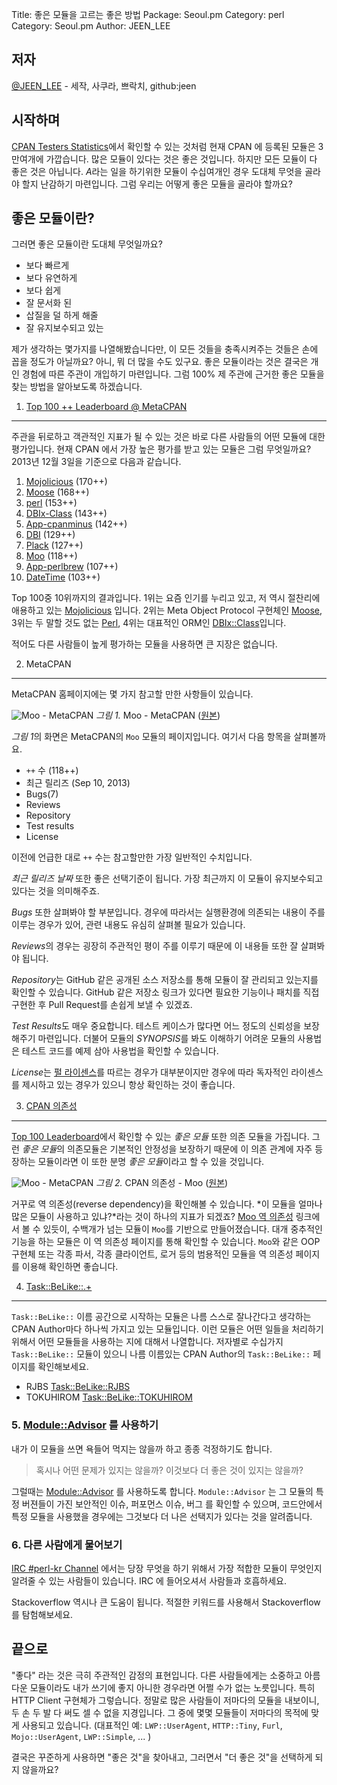 Title:    좋은 모듈을 고르는 좋은 방법
Package:  Seoul.pm
Category: perl
Category: Seoul.pm
Author:   JEEN_LEE

저자
-----

[@JEEN_LEE][twitter-jeen_lee] - 세작, 사쿠라, 쁘락치, github:jeen


시작하며
---------

[CPAN Testers Statistics][home-cpantesters-stats]에서 확인할 수 있는 것처럼 현재 CPAN 에 등록된 모듈은 3만여개에 가깝습니다.
많은 모듈이 있다는 것은 좋은 것입니다.  하지만 모든 모듈이 다 좋은 것은 아닙니다.
*A*라는 일을 하기위한 모듈이 수십여개인 경우 도대체 무엇을 골라야 할지 난감하기 마련입니다.
그럼 우리는 어떻게 좋은 모듈을 골라야 할까요? 


좋은 모듈이란?
---------------

그러면 좋은 모듈이란 도대체 무엇일까요?

- 보다 빠르게
- 보다 유연하게
- 보다 쉽게
- 잘 문서화 된
- 삽질을 덜 하게 해줄
- 잘 유지보수되고 있는

제가 생각하는 몇가지를 나열해봤습니다만, 이 모든 것들을 충족시켜주는 것들은 손에 꼽을 정도가 아닐까요?
아니, 뭐 더 많을 수도 있구요. 좋은 모듈이라는 것은 결국은 개인 경험에 따른 주관이 개입하기 마련입니다.
그럼 100% 제 주관에 근거한 좋은 모듈을 찾는 방법을 알아보도록 하겠습니다.


1. [Top 100 ++ Leaderboard @ MetaCPAN][home-metacpan-leaderboard]
------------------------------------------------------------------

주관을 뒤로하고 객관적인 지표가 될 수 있는 것은 바로 다른 사람들의 어떤 모듈에 대한 평가입니다.
현재 CPAN 에서 가장 높은 평가를 받고 있는 모듈은 그럼 무엇일까요?
2013년 12월 3일을 기준으로 다음과 같습니다.

1.  [Mojolicious][cpan-mojolicious] (170++)
2.  [Moose][cpan-moose] (168++)
3.  [perl][cpan-perl] (153++)
4.  [DBIx-Class][cpan-dbix-class] (143++)
5.  [App-cpanminus][cpan-app-cpanminus] (142++)
6.  [DBI][cpan-dbi] (129++)
7.  [Plack][cpan-plack] (127++)
8.  [Moo][cpan-moo] (118++)
9.  [App-perlbrew][cpan-app-perlbrew] (107++)
10. [DateTime][cpan-datetime] (103++)

Top 100중 10위까지의 결과입니다.
1위는 요즘 인기를 누리고 있고, 저 역시 절찬리에 애용하고 있는 [Mojolicious][home-mojolicious] 입니다.
2위는 Meta Object Protocol 구현체인 [Moose][home-moose], 3위는 두 말할 것도 없는 [Perl][home-perl],
4위는 대표적인 ORM인 [DBIx::Class][cpan-dbix-class]입니다.

적어도 다른 사람들이 높게 평가하는 모듈을 사용하면 큰 지장은 없습니다.


2. MetaCPAN
------------

MetaCPAN 홈페이지에는 몇 가지 참고할 만한 사항들이 있습니다.

![Moo - MetaCPAN][img-1-resize]
*그림 1.* Moo - MetaCPAN ([원본][img-1])

*그림 1*의 화면은 MetaCPAN의 `Moo` 모듈의 페이지입니다.
여기서 다음 항목을 살펴볼까요.

- `++` 수 (118++)
- 최근 릴리즈 (Sep 10, 2013)
- Bugs(7)
- Reviews
- Repository
- Test results
- License

이전에 언급한 대로 `++` 수는 참고할만한 가장 일반적인 수치입니다.

*최근 릴리즈 날짜* 또한 좋은 선택기준이 됩니다. 가장 최근까지 이 모듈이 유지보수되고 있다는 것을 의미해주죠.

*Bugs* 또한 살펴봐야 할 부분입니다. 경우에 따라서는 실행환경에 의존되는 내용이 주를 이루는 경우가 있어, 관련 내용도 유심히 살펴볼 필요가 있습니다.

*Reviews*의 경우는 굉장히 주관적인 평이 주를 이루기 때문에 이 내용들 또한 잘 살펴봐야 됩니다.

*Repository*는 GitHub 같은 공개된 소스 저장소를 통해 모듈이 잘 관리되고 있는지를 확인할 수 있습니다.
GitHub 같은 저장소 링크가 있다면 필요한 기능이나 패치를 직접 구현한 후 Pull Request를 손쉽게 보낼 수 있겠죠.

*Test Results*도 매우 중요합니다. 테스트 케이스가 많다면 어느 정도의 신뢰성을 보장해주기 마련입니다.
더불어 모듈의 *SYNOPSIS*를 봐도 이해하기 어려운 모듈의 사용법은 테스트 코드를 예제 삼아 사용법을 확인할 수 있습니다.

*License*는 [펄 라이센스][perl-license]를 따르는 경우가 대부분이지만
경우에 따라 독자적인 라이센스를 제시하고 있는 경우가 있으니 항상 확인하는 것이 좋습니다.


3. [CPAN 의존성][home-cpantesters-deps]
----------------------------------------

[Top 100 Leaderboard][home-metacpan-leaderboard]에서 확인할 수 있는 *좋은 모듈* 또한 의존 모듈을 가집니다.
그런 *좋은 모듈*의 의존모듈은 기본적인 안정성을 보장하기 때문에 이 의존 관계에
자주 등장하는 모듈이라면 이 또한 분명 *좋은 모듈*이라고 할 수 있을 것입니다.

![Moo - MetaCPAN][img-2-resize]
*그림 2.* CPAN 의존성 - Moo ([원본][img-2])

거꾸로 역 의존성(reverse dependency)을 확인해볼 수 있습니다.
*이 모듈을 얼마나 많은 모듈이 사용하고 있냐?*라는 것이 하나의 지표가 되겠죠?
[Moo 역 의존성][metacpan-rev-deps-moo] 링크에서 볼 수 있듯이, 수백개가 넘는 모듈이 `Moo`를 기반으로 만들어졌습니다.
대개 중추적인 기능을 하는 모듈은 이 역 의존성 페이지를 통해 확인할 수 있습니다.
`Moo`와 같은 OOP 구현체 또는 각종 파서, 각종 클라이언트, 로거 등의 범용적인 모듈을 역 의존성 페이지를 이용해 확인하면 좋습니다. 


4. [Task::BeLike::.+][search-cpan-task-belike]
-----------------------------------------------

`Task::BeLike::` 이름 공간으로 시작하는 모듈은 나름 스스로 잘나간다고 생각하는 CPAN Author마다 하나씩 가지고 있는 모듈입니다.
이런 모듈은 어떤 일들을 처리하기 위해서 어떤 모듈들을 사용하는 지에 대해서 나열합니다.
저자별로 수십가지 `Task::BeLike::` 모듈이 있으니 나름 이름있는 CPAN Author의 `Task::BeLike::` 페이지를 확인해보세요.

- RJBS [Task::BeLike::RJBS][cpan-task-belike-rjbs]
- TOKUHIROM [Task::BeLike::TOKUHIROM][cpan-task-belike-tokuhirom]


### 5. [Module::Advisor][url-cpan-module-advisor] 를 사용하기 

내가 이 모듈을 쓰면 욕들어 먹지는 않을까 하고 종종 걱정하기도 합니다.

> 혹시나 어떤 문제가 있지는 않을까? 이것보다 더 좋은 것이 있지는 않을까?

그럴때는 [Module::Advisor][url-cpan-module-advisor] 를 사용하도록 합니다. `Module::Advisor` 는 그 모듈의 특정 버젼들이 가진 보안적인 이슈, 퍼포먼스 이슈, 버그 를 확인할 수 있으며, 코드안에서 특정 모듈을 사용했을 경우에는 그것보다 더 나은 선택지가 있다는 것을 알려줍니다.

### 6. 다른 사람에게 물어보기

[IRC #perl-kr Channel](http://webchat.freenode.net/?channels=perl-kr) 에서는 당장 무엇을 하기 위해서 가장 적합한 모듈이 무엇인지 알려줄 수 있는 사람들이 있습니다. IRC 에 들어오셔서 사람들과 호흡하세요.

Stackoverflow 역시나 큰 도움이 됩니다. 적절한 키워드를 사용해서 Stackoverflow 를 탐험해보세요.

## 끝으로

"좋다" 라는 것은 극히 주관적인 감정의 표현입니다. 다른 사람들에게는 소중하고 아름다운 모듈이라도 내가 쓰기에 좋지 아니한 경우라면 어쩔 수가 없는 노릇입니다. 특히 HTTP Client 구현체가 그렇습니다. 정말로 많은 사람들이 저마다의 모듈을 내보이니, 두 손 두 발 다 써도 셀 수 없을 지경입니다. 그 중에 몇몇 모듈들이 저마다의 목적에 맞게 사용되고 있습니다. (대표적인 예: `LWP::UserAgent`, `HTTP::Tiny`, `Furl`, `Mojo::UserAgent`,  `LWP::Simple`, ... )

결국은 꾸준하게 사용하면 "좋은 것"을 찾아내고, 그러면서 "더 좋은 것"을 선택하게 되지 않을까요?

[img-1]:          2013-12-03-1.png
[img-2]:          2013-12-03-2.png

[img-1-resize]:   2013-12-03-1_r.png
[img-2-resize]:   2013-12-03-2_r.png


[url-cpan-module-advisor]: https://metacpan.org/pod/Module::Advisor

[cpan-app-cpanminus]:             http://metacpan.org/module/App::cpanminus
[cpan-app-perlbrew]:              http://metacpan.org/module/App::perlbrew
[cpan-datetime]:                  http://metacpan.org/module/DateTime
[cpan-dbi]:                       http://metacpan.org/module/DBI
[cpan-dbix-class]:                http://metacpan.org/module/DBIx::Class
[cpan-mojolicious]:               http://metacpan.org/module/Mojolicious
[cpan-moo]:                       http://metacpan.org/module/Moo
[cpan-moose]:                     http://metacpan.org/module/Moose
[cpan-perl]:                      http://metacpan.org/module/perl
[cpan-plack]:                     http://metacpan.org/module/Plack
[cpan-task-belike-rjbs]:          https://metacpan.org/module/Task::BeLike::RJBS
[cpan-task-belike-tokuhirom]:     https://metacpan.org/module/Task::BeLike::TOKUHIROM
[home-cpantesters-deps]:          http://deps.cpantesters.org/?module=Moo
[home-cpantesters-stats]:         http://stats.cpantesters.org/
[home-metacpan-leaderboard]:      https://metacpan.org/favorite/leaderboard
[home-mojolicious]:               http://mojolicio.us/
[home-moose]:                     http://moose.iinteractive.com/en/
[home-perl]:                      http://www.perl.org/
[metacpan-rev-deps-moo]:          https://metacpan.org/requires/distribution/Moo?sort=[[2,1]]
[perl-license]:                   http://dev.perl.org/licenses/
[search-cpan-task-belike]:        https://metacpan.org/search?q=Task%3A%3ABeLike
[twitter-jeen_lee]:               http://twitter.com/#!/JEEN_LEE
